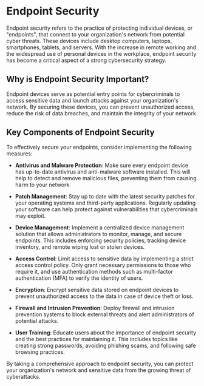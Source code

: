 # Endpoint Security

Endpoint security refers to the practice of protecting individual devices, or "endpoints", that connect to your organization's network from potential cyber threats. These devices include desktop computers, laptops, smartphones, tablets, and servers. With the increase in remote working and the widespread use of personal devices in the workplace, endpoint security has become a critical aspect of a strong cybersecurity strategy.

## Why is Endpoint Security Important?

Endpoint devices serve as potential entry points for cybercriminals to access sensitive data and launch attacks against your organization's network. By securing these devices, you can prevent unauthorized access, reduce the risk of data breaches, and maintain the integrity of your network.

## Key Components of Endpoint Security

To effectively secure your endpoints, consider implementing the following measures:

- **Antivirus and Malware Protection**: Make sure every endpoint device has up-to-date antivirus and anti-malware software installed. This will help to detect and remove malicious files, preventing them from causing harm to your network.

- **Patch Management**: Stay up to date with the latest security patches for your operating systems and third-party applications. Regularly updating your software can help protect against vulnerabilities that cybercriminals may exploit.

- **Device Management**: Implement a centralized device management solution that allows administrators to monitor, manage, and secure endpoints. This includes enforcing security policies, tracking device inventory, and remote wiping lost or stolen devices.

- **Access Control**: Limit access to sensitive data by implementing a strict access control policy. Only grant necessary permissions to those who require it, and use authentication methods such as multi-factor authentication (MFA) to verify the identity of users.

- **Encryption**: Encrypt sensitive data stored on endpoint devices to prevent unauthorized access to the data in case of device theft or loss.

- **Firewall and Intrusion Prevention**: Deploy firewall and intrusion prevention systems to block external threats and alert administrators of potential attacks.

- **User Training**: Educate users about the importance of endpoint security and the best practices for maintaining it. This includes topics like creating strong passwords, avoiding phishing scams, and following safe browsing practices.

By taking a comprehensive approach to endpoint security, you can protect your organization's network and sensitive data from the growing threat of cyberattacks.
